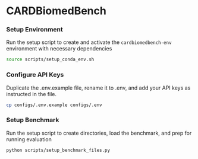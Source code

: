 # CARDBiomedBench

### Setup Environment

Run the setup script to create and activate the `cardbiomedbench-env` environment with necessary dependencies

   ```bash
   source scripts/setup_conda_env.sh
   ```

### Configure API Keys

Duplicate the .env.example file, rename it to .env, and add your API keys as instructed in the file.
   ```bash
   cp configs/.env.example configs/.env
   ```

### Setup Benchmark

Run the setup script to create directories, load the benchmark, and prep for running evaluation

   ```bash
   python scripts/setup_benchmark_files.py
   ```